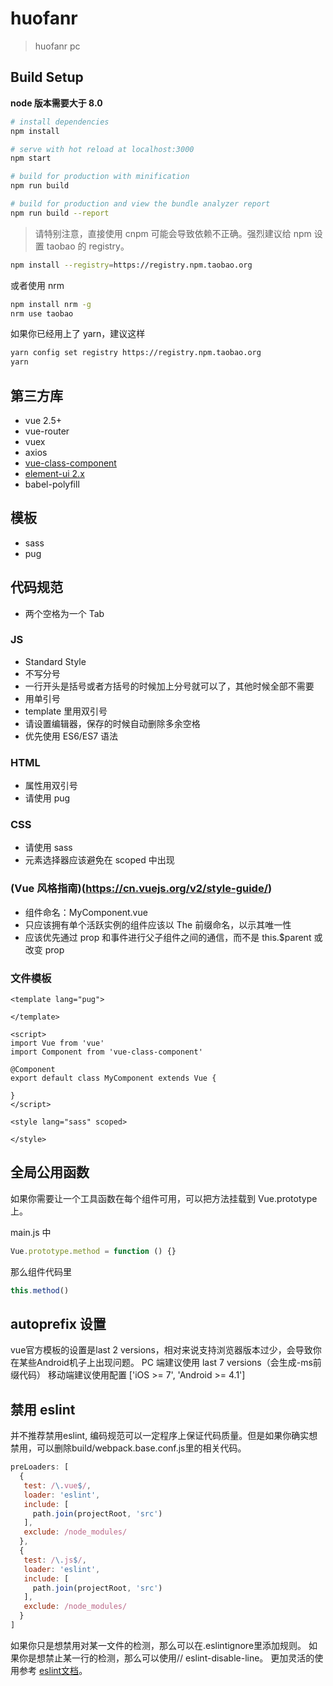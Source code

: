 # huofanr

> huofanr pc

## Build Setup
**node 版本需要大于 8.0**
``` bash
# install dependencies
npm install

# serve with hot reload at localhost:3000
npm start

# build for production with minification
npm run build

# build for production and view the bundle analyzer report
npm run build --report
```
> 请特别注意，直接使用 cnpm 可能会导致依赖不正确。强烈建议给 npm 设置 taobao 的 registry。
```bash
npm install --registry=https://registry.npm.taobao.org
```

或者使用 nrm
```bash
npm install nrm -g
nrm use taobao
```

如果你已经用上了 yarn，建议这样
```bash
yarn config set registry https://registry.npm.taobao.org
yarn
```

## 第三方库
- vue 2.5+
- vue-router
- vuex
- axios
- [vue-class-component](https://github.com/vuejs/vue-class-component)
- [element-ui 2.x](http://element-cn.eleme.io/#/zh-CN)
- babel-polyfill

## 模板
- sass
- pug

## 代码规范
- 两个空格为一个 Tab

### JS
- Standard Style
- 不写分号
- 一行开头是括号或者方括号的时候加上分号就可以了，其他时候全部不需要
- 用单引号
- template 里用双引号
- 请设置编辑器，保存的时候自动删除多余空格
- 优先使用 ES6/ES7 语法

### HTML
- 属性用双引号
- 请使用 pug

### CSS
- 请使用 sass
- 元素选择器应该避免在 scoped 中出现

### (Vue 风格指南)(https://cn.vuejs.org/v2/style-guide/)
- 组件命名：MyComponent.vue
- 只应该拥有单个活跃实例的组件应该以 The 前缀命名，以示其唯一性
- 应该优先通过 prop 和事件进行父子组件之间的通信，而不是 this.$parent 或改变 prop

### 文件模板
```vue
<template lang="pug">

</template>

<script>
import Vue from 'vue'
import Component from 'vue-class-component'

@Component
export default class MyComponent extends Vue {

}
</script>

<style lang="sass" scoped>

</style>
```

## 全局公用函数
如果你需要让一个工具函数在每个组件可用，可以把方法挂载到 Vue.prototype上。

main.js 中
```javascript
Vue.prototype.method = function () {}
```
那么组件代码里
```javascript
this.method()
```

## autoprefix 设置
vue官方模板的设置是last 2 versions，相对来说支持浏览器版本过少，会导致你在某些Android机子上出现问题。
PC 端建议使用 last 7 versions（会生成-ms前缀代码）
移动端建议使用配置 ['iOS >= 7', 'Android >= 4.1']

## 禁用 eslint
并不推荐禁用eslint, 编码规范可以一定程序上保证代码质量。但是如果你确实想禁用，可以删除build/webpack.base.conf.js里的相关代码。
```javascript
preLoaders: [
  {
   test: /\.vue$/,
   loader: 'eslint',
   include: [
     path.join(projectRoot, 'src')
   ],
   exclude: /node_modules/
  },
  {
   test: /\.js$/,
   loader: 'eslint',
   include: [
     path.join(projectRoot, 'src')
   ],
   exclude: /node_modules/
  }
]
```
如果你只是想禁用对某一文件的检测，那么可以在.eslintignore里添加规则。
如果你是想禁止某一行的检测，那么可以使用// eslint-disable-line。
更加灵活的使用参考 [eslint文档](https://eslint.org/docs/user-guide/configuring#disabling-rules-with-inline-comments)。
